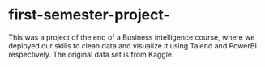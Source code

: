 # first-semester-project-
This was a project of the end of a Business intelligence course, where we deployed our skills to clean data and visualize it using Talend and PowerBI respectively.
The original data set is from Kaggle.
